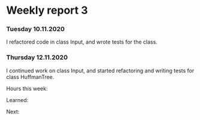 # Weekly report 3

### Tuesday 10.11.2020

I refactored code in class Input, and wrote tests for the class.

### Thursday 12.11.2020

I continued work on class Input, and started refactoring and writing tests for class HuffmanTree.

Hours this week:

Learned:

Next:
